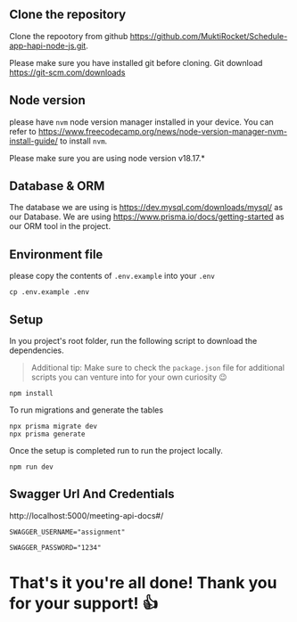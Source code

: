 ## Clone the repository

Clone the repootory from github https://github.com/MuktiRocket/Schedule-app-hapi-node-js.git.

Please make sure you have installed git before cloning.
Git download https://git-scm.com/downloads

## Node version

please have `nvm` node version manager installed in your device. You can refer to https://www.freecodecamp.org/news/node-version-manager-nvm-install-guide/ to install `nvm`.

Please make sure you are using node version v18.17.\*

## Database & ORM

The database we are using is https://dev.mysql.com/downloads/mysql/ as our Database.
We are using https://www.prisma.io/docs/getting-started as our ORM tool in the project.

## Environment file

please copy the contents of `.env.example` into your `.env`

    cp .env.example .env

## Setup

In you project's root folder, run the following script to download the dependencies.

> Additional tip: Make sure to check the `package.json` file for additional scripts you can venture into for your own curiosity 😉

    npm install

 To run migrations and generate the tables

    npx prisma migrate dev
    npx prisma generate

Once the setup is completed run to run the project locally.

    npm run dev

## Swagger Url And Credentials

http://localhost:5000/meeting-api-docs#/

    SWAGGER_USERNAME="assignment"

    SWAGGER_PASSWORD="1234"

# That's it you're all done! Thank you for your support! 👍
